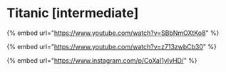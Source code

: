 # Titanic \[intermediate]

{% embed url="https://www.youtube.com/watch?v=SBbNmOXtKo8" %}

{% embed url="https://www.youtube.com/watch?v=z713zwbCb30" %}

{% embed url="https://www.instagram.com/p/CoXaI1yIvHD/" %}
